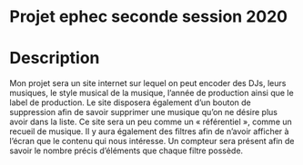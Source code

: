 # Projet ephec seconde session 2020

# Description

Mon projet sera un site internet sur lequel on peut encoder des DJs, leurs musiques, le style musical de la musique, l’année de production ainsi que le label de production. 
Le site disposera également d’un bouton de suppression afin de savoir supprimer une musique qu’on ne désire plus avoir dans la liste. Ce site sera un peu comme un « référentiel », comme un recueil de musique.
Il y aura également des filtres afin de n’avoir afficher à l’écran que le contenu qui nous intéresse.
Un compteur sera présent afin de savoir le nombre précis d’éléments que chaque filtre possède.

